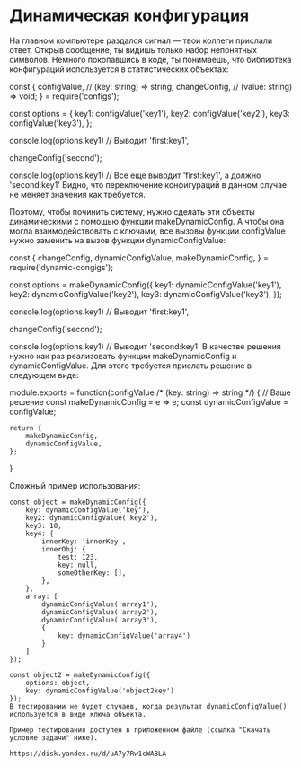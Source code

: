 # Динамическая конфигурация

На главном компьютере раздался сигнал — твои коллеги прислали ответ. Открыв сообщение, ты видишь только набор непонятных символов. Немного покопавшись в коде, ты понимаешь, что библиотека конфигураций используется в статистических объектах:

const { 
    configValue, // (key: string) => string;
    changeConfig, // (value: string) => void;
} = require('configs');

const options = {
   key1: configValue('key1'),
   key2: configValue('key2'),
   key3: configValue('key3'),
};

console.log(options.key1) // Выводит 'first:key1',

changeConfig('second');

console.log(options.key1) // Все еще выводит 'first:key1', а должно 'second:key1'
Видно, что переключение конфигураций в данном случае не меняет значения как требуется.

Поэтому, чтобы починить систему, нужно сделать эти объекты динамическими с помощью функции makeDynamicConfig. А чтобы она могла взаимодействовать с ключами, все вызовы функции configValue нужно заменить на вызов функции dynamicConfigValue:

const {
    changeConfig, 
    dynamicConfigValue,
    makeDynamicConfig,
} = require('dynamic-congigs');

const options = makeDynamicConfig({
   key1: dynamicConfigValue('key1'),
   key2: dynamicConfigValue('key2'),
   key3: dynamicConfigValue('key3'),
});

console.log(options.key1) // Выводит 'first:key1',

changeConfig('second');

console.log(options.key1) // Выводит 'second:key1'
В качестве решения нужно как раз реализовать функции makeDynamicConfig и dynamicConfigValue. Для этого требуется прислать решение в следующем виде:

module.exports = function(configValue /* (key: string) => string */) {
    // Ваше решение
    const makeDynamicConfig = e => e;
    const dynamicConfigValue = configValue;

    return {
        makeDynamicConfig,
        dynamicConfigValue,
    };
}

Сложный пример использования:

```
const object = makeDynamicConfig({
    key: dynamicConfigValue('key'),
    key2: dynamicConfigValue('key2'),
    key3: 10,
    key4: {
        innerKey: 'innerKey',
        innerObj: {
            test: 123,
            key: null,
            someOtherKey: [],
        },
    },
    array: [
        dynamicConfigValue('array1'),
        dynamicConfigValue('array2'),
        dynamicConfigValue('array3'),
        {
            key: dynamicConfigValue('array4')
        }
    ]
});

const object2 = makeDynamicConfig({
    options: object,
    key: dynamicConfigValue('object2key')
});
В тестировании не будет случаев, когда результат dynamicConfigValue() используется в виде ключа объекта.

Пример тестирования доступен в приложенном файле (ссылка "Скачать условие задачи" ниже).

https://disk.yandex.ru/d/uA7y7Rw1cWA8LA

